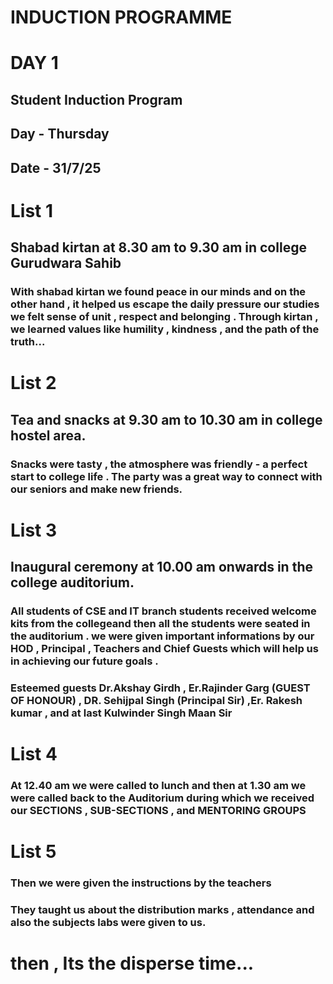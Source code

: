 # INDUCTION PROGRAMME
# DAY 1
## Student Induction Program
## Day - Thursday
## Date - 31/7/25
# List 1
## Shabad kirtan at 8.30 am to 9.30 am in college Gurudwara Sahib
### With shabad kirtan we found peace in our minds and on the other hand , it helped us escape the daily pressure our studies we felt sense of unit , respect and belonging . Through kirtan , we learned values like humility , kindness , and the path of the truth...
# List 2
## Tea and snacks at 9.30 am to 10.30 am in college hostel area.
### Snacks were tasty , the atmosphere was friendly - a perfect start to college life . The party was a great way to connect with our seniors and make new friends.
# List 3
## Inaugural ceremony at 10.00 am onwards in the college auditorium.
### All students of CSE and IT branch students received welcome kits from the collegeand then all the students were seated in the auditorium . we were given important informations by our HOD , Principal , Teachers and Chief Guests which will help us in achieving our future goals .
### Esteemed guests Dr.Akshay Girdh , Er.Rajinder Garg (GUEST OF HONOUR) , DR. Sehijpal Singh (Principal Sir) ,Er. Rakesh kumar , and at last Kulwinder Singh Maan Sir
# List 4
### At 12.40 am we were called to lunch and then at 1.30 am we were called back to the Auditorium during which we received our SECTIONS , SUB-SECTIONS , and MENTORING GROUPS
# List 5
### Then we were given the instructions by the teachers
### They taught us about the distribution marks , attendance and also the subjects labs were given to us.
# then , Its the disperse time...
